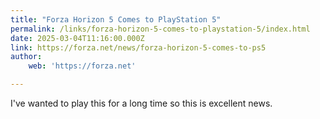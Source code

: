 ```yaml
---
title: "Forza Horizon 5 Comes to PlayStation 5"
permalink: /links/forza-horizon-5-comes-to-playstation-5/index.html
date: 2025-03-04T11:16:00.000Z
link: https://forza.net/news/forza-horizon-5-comes-to-ps5
author:
    web: 'https://forza.net'

---
```


I've wanted to play this for a long time so this is excellent news.